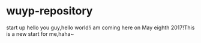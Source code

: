 # wuyp-repository
start up
hello you guy,hello world!i am coming here on May eighth 2017!This is a new start for me,haha~
